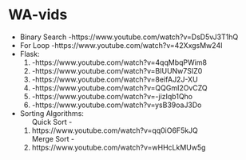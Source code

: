 # WA-vids
<ul>
<li>Binary Search -https://www.youtube.com/watch?v=DsD5vJ3T1hQ</li>
<li>For Loop      -https://www.youtube.com/watch?v=42XxgsMw24I</li>
<li>Flask:<ol> <li>-https://www.youtube.com/watch?v=4qqMbqPWim8</li>
                <li>-https://www.youtube.com/watch?v=BIUUNw7SIZ0</li>
                <li>-https://www.youtube.com/watch?v=8eifAJ2J-XU</li>
                <li>-https://www.youtube.com/watch?v=QQGmI2OvCZQ</li>
                <li>-https://www.youtube.com/watch?v=-jizIqb1Qho</li>
                <li>-https://www.youtube.com/watch?v=ysB39oaJ3Do</li>
          </ol></li>
  
<li>Sorting Algorithms: <ol>Quick Sort - <li>https://www.youtube.com/watch?v=qq0iO6F5kJQ</li>
                            Merge Sort - <li>https://www.youtube.com/watch?v=wHHcLkMUw5g</li>

</ul>
